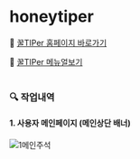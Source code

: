 # honeytiper

👀 [꿀TIPer 홈페이지 바로가기](http://www.ggultiper.kro.kr)

📜 [꿀TIPer 메뉴얼보기](https://docs.google.com/document/d/1Lt5TGYBhB_J1F3K9iqZQAzM4tyz7EohjdcmUxYhWr80/edit#heading=h.95wi6cewj5yt)
</br></br>

### 🔍 작업내역
#### 1. 사용자 메인페이지 (메인상단 배너)
![1메인주석](https://github.com/YANGSoY/honeytiper/assets/131223051/7e3b7e3a-93eb-4126-938e-080504a84dd5)

